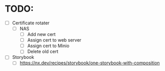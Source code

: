 # TODO:

- [ ] Certificate rotater
  - [ ] NAS
    - [ ] Add new cert
    - [ ] Assign cert to web server
    - [ ] Assign cert to Minio
    - [ ] Delete old cert
- [ ] Storybook
  - [ ] https://nx.dev/recipes/storybook/one-storybook-with-composition
